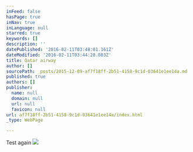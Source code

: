 ```yaml
---
inFeed: false
hasPage: true
inNav: true
inLanguage: null
starred: true
keywords: []
description: ''
datePublished: '2016-02-11T03:48:01.161Z'
dateModified: '2016-02-11T03:44:28.083Z'
title: Qatar airway
author: []
sourcePath: _posts/2015-12-09-af7f18ff-2b51-4158-9c1d-03641e1ee14a.md
published: true
authors: []
publisher:
  name: null
  domain: null
  url: null
  favicon: null
url: af7f18ff-2b51-4158-9c1d-03641e1ee14a/index.html
_type: WebPage

---
```

Test again
![](https://the-grid-user-content.s3-us-west-2.amazonaws.com/5018cb6e-f515-4006-8ca4-1596f8c1986b.JPG)
